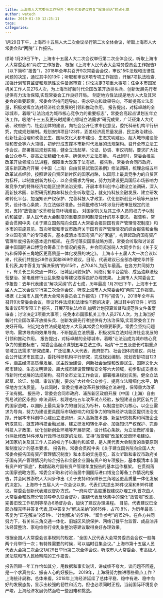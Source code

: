 ```yaml
---
title: 上海市人大常委会工作报告：去年代表建议答复“解决采纳”的占七成
author: wetech
date: 2019-01-30 12:25:11
tags: 
categories: 
---
```

1月29日下午，上海市十五届人大二次会议举行第二次全体会议，听取上海市人大常委会和“两院”工作报告。
<!-- more -->
缪琦
1月29日下午，上海市十五届人大二次会议举行第二次全体会议，听取上海市人大常委会和“两院”工作报告。
根据《上海市人民代表大会常务委员会工作报告》（以下简称”报告“），2018年全年共召开9次常委会会议，审议15件法规和法律性问题的决定，通过其中的13件；听取和审议6项专项工作报告，开展7项执法检查,加强计划预算监督和规范性文件备案审查；讨论决定3项重大事项；任免本市国家机关工作人员276人次，为上海当好新时代全国改革开放排头兵、创新发展先行者提供有力法治保障,实现常委会工作良好开局。
制定地方性法规是地方人大及其常委会的重要职责。常委会坚持问题导向、需求导向和效果导向，不断提高立法质量，积极发挥立法对经济社会发展的引领和推动作用。
报告提出，对标卓越的全球城市，着眼“让法治成为城市核心竞争力的重要标志”，常委会高起点谋划五年立法工作。吸纳“十三五及更长时期重点领域立法需求”研究成果，广泛征集人大代表、政府部门、社会团体的建议，向社会公开征求市民意见，委托科研机构平行研究，完成规划编制。规划安排项目123件，涵盖经济高质量发展、民主政治建设、创新社会治理和改善民生、国际文化大都市建设、生态文明建设、超大城市建设管理和安全等六大领域，初步形成支撑本市新时代发展的法规架构。召开全市立法工作会议，部署推进规划实施，健全立法起草、论证、协调、审议机制，要求扩大社会公众参与、提高立法精细化水平，确保地方立法质量。
与此同时，常委会推进改革开放领域立法进程，保障重大改革于法有据。
报告称，常委会会同市政府、浦东新区政府开展《中国（上海）自由贸易试验区条例》修法调研，梳理总结五年改革试点经验，按照建设自贸区新片区的国家战略，以国际上最具竞争力的自贸区为标杆，以制度创新为核心，以企业需求为导向，努力为建设更具国际市场影响力和竞争力的特殊经济功能区提供法治支撑。开展本市科创中心建设立法调研，深入高新技术园、新型研究机构和科技企业听取意见，就支持科技金融发展、建立研发和转化平台、加强知识产权保护、完善科技人才政策、优化创新创业环境等开展研究，设计核心条款，为立法做好准备。分两批修改14件涉及行政审批规定的法规，支持“放管服”改革和营商环境建设。
对国家机关及其工作人员的权力予以制约和监督，是人民代表大会制度的重要原则和制度设计的基本要求。
报告称，常委会贯彻中央《关于建立国务院向全国人大常委会报告国有资产管理情况制度》和本市的实施意见，首次听取和审议市政府关于国有资产管理情况的综合报告和金融企业国有资产的专项报告，基本摸清本市国有资产的“家底”，构建起政府国有资产管理年度报告的基本运作框架。
在贯彻落实国家战略方面，常委会听取和讨论首届中国国际进口博览会筹备工作情况的报告，并会同苏浙皖人大同步作出《关于支持和保障长三角地区更高质量一体化发展的决定》。
上海市十五届人大一次会议以来，代表们共提出38件议案和869件建议。目前，代表建议已全部办理完毕并答复代表,其中答复为“解决采纳”的615件，占70.8%,为历年最高。在各方共同努力下，有关长三角交通一体化、旧城区风貌保护、网络订餐平台监管、成品油非法经营整治、家电维修行业乱象整治等建议取得良好办理效果。
上海市人大常委会工作报告：去年代表建议“解决采纳”的占七成，历年最高
1月29日下午，上海市十五届人大二次会议举行第二次全体会议，听取上海市人大常委会和“两院”工作报告。
根据《上海市人民代表大会常务委员会工作报告》（下称”报告“），2018年全年共召开9次常委会会议，审议15件法规和法律性问题的决定，通过其中的13件；听取和审议6项专项工作报告，开展7项执法检查,加强计划预算监督和规范性文件备案审查；讨论决定3项重大事项；任免本市国家机关工作人员276人次，为上海当好新时代全国改革开放排头兵、创新发展先行者提供有力法治保障,实现常委会工作良好开局。
制定地方性法规是地方人大及其常委会的重要职责。常委会坚持问题导向、需求导向和效果导向，不断提高立法质量，积极发挥立法对经济社会发展的引领和推动作用。
报告提出，对标卓越的全球城市，着眼“让法治成为城市核心竞争力的重要标志”，常委会高起点谋划五年立法工作。吸纳“十三五及更长时期重点领域立法需求”研究成果，广泛征集人大代表、政府部门、社会团体的建议，向社会公开征求市民意见，委托科研机构平行研究，完成规划编制。规划安排项目123件，涵盖经济高质量发展、民主政治建设、创新社会治理和改善民生、国际文化大都市建设、生态文明建设、超大城市建设管理和安全等六大领域，初步形成支撑本市新时代发展的法规架构。召开全市立法工作会议，部署推进规划实施，健全立法起草、论证、协调、审议机制，要求扩大社会公众参与、提高立法精细化水平，确保地方立法质量。
与此同时，常委会推进改革开放领域立法进程，保障重大改革于法有据。
报告称，常委会会同市政府、浦东新区政府开展《中国（上海）自由贸易试验区条例》修法调研，梳理总结五年改革试点经验，按照建设自贸区新片区的国家战略，以国际上最具竞争力的自贸区为标杆，以制度创新为核心，以企业需求为导向，努力为建设更具国际市场影响力和竞争力的特殊经济功能区提供法治支撑。开展本市科创中心建设立法调研，深入高新技术园、新型研究机构和科技企业听取意见，就支持科技金融发展、建立研发和转化平台、加强知识产权保护、完善科技人才政策、优化创新创业环境等开展研究，设计核心条款，为立法做好准备。分两批修改14件涉及行政审批规定的法规，支持“放管服”改革和营商环境建设。
对国家机关及其工作人员的权力予以制约和监督，是人民代表大会制度的重要原则和制度设计的基本要求。
报告称，常委会贯彻中央《关于建立国务院向全国人大常委会报告国有资产管理情况制度》和本市的实施意见，首次听取和审议市政府关于国有资产管理情况的综合报告和金融企业国有资产的专项报告，基本摸清本市国有资产的“家底”，构建起政府国有资产管理年度报告的基本运作框架。
在贯彻落实国家战略方面，常委会听取和讨论首届中国国际进口博览会筹备工作情况的报告，并会同苏浙皖人大同步作出《关于支持和保障长三角地区更高质量一体化发展的决定》。
上海市十五届人大一次会议以来，代表们共提出38件议案和869件建议。常委会创新代表建议督办方式，“一府两院”高度重视建议办理工作,首次由人大常委会和政府分管领导牵头联合督办，围绕代表反映集中的深化“放管服”改革、完善旧改工作机制等举办6场督办会，加快了建议办理进程。
目前，代表建议已全部办理完毕并答复代表,其中答复为“解决采纳”的615件，占70.8%，为历年最高；答复为“正在解决”的51件、“计划解决”的51件、“留作参考”的152件。在各方共同努力下，有关长三角交通一体化、旧城区风貌保护、网络订餐平台监管、成品油非法经营整治、家电维修行业乱象整治等建议取得良好办理效果。
 
 
根据全国人大常委会议事规则的规定，“全国人民代表大会常务委员会会议一般每两个月举行一次；有特殊需要的时候，可以临时召集会议。”
上海市第十五届人民代表大会第二次会议1月29日举行第二次全体会议，听取市人大常委会、市高级人民法院和市人民检察院的工作报告。
报告回顾一年工作恰如其分，用数据和事实说话，讲成绩不夸大，谈问题不回避，是一个求真务实、振奋人心的好报告。
2019年，上海将努力推进哪些重点工作？
上海统计局称，总体来看，2018年上海经济延续了总体平稳、稳中有进、稳中向好的发展态势，显示出较强的韧性和活力。但也必须同时正视，当前国际环境复杂严峻，上海经济发展仍然面临一些困难和挑战。
